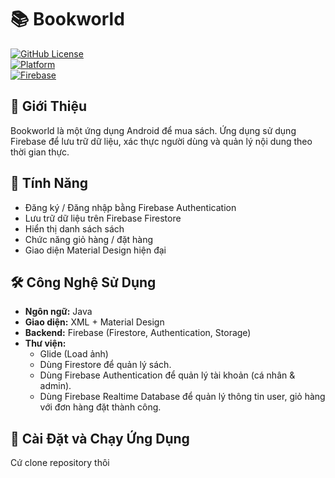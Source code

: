 # 📚 Bookworld 

[![GitHub License](https://img.shields.io/badge/license-MIT-green.svg)](LICENSE)  
[![Platform](https://img.shields.io/badge/platform-Android-blue.svg)](https://developer.android.com/)  
[![Firebase](https://img.shields.io/badge/backend-Firebase-orange.svg)](https://firebase.google.com/)  

## 🚀 Giới Thiệu  
Bookworld là một ứng dụng Android để mua sách. Ứng dụng sử dụng Firebase để lưu trữ dữ liệu, xác thực người dùng và quản lý nội dung theo thời gian thực.  

## 📌 Tính Năng  
- Đăng ký / Đăng nhập bằng Firebase Authentication  
- Lưu trữ dữ liệu trên Firebase Firestore  
- Hiển thị danh sách sách
- Chức năng giỏ hàng / đặt hàng
- Giao diện Material Design hiện đại  

## 🛠️ Công Nghệ Sử Dụng  
- **Ngôn ngữ:** Java
- **Giao diện:** XML + Material Design  
- **Backend:** Firebase (Firestore, Authentication, Storage)  
- **Thư viện:**  
  - Glide (Load ảnh)  
  - Dùng Firestore để quản lý sách.
  - Dùng Firebase Authentication để quản lý tài khoản (cá nhân & admin).
  - Dùng Firebase Realtime Database để quản lý thông tin user, giỏ hàng với đơn hàng đặt thành công.
  

## 📲 Cài Đặt và Chạy Ứng Dụng  
Cứ clone repository thôi
